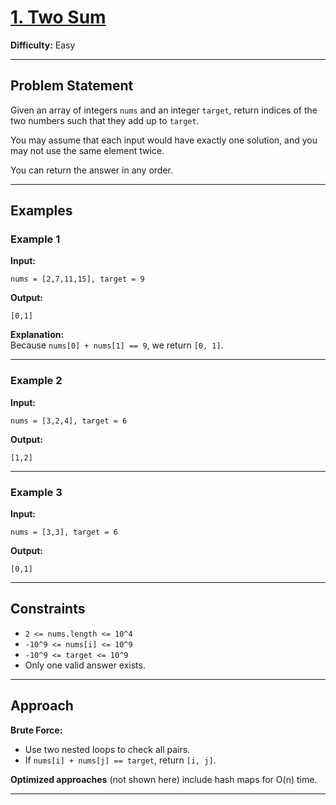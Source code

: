 # [1. Two Sum](https://leetcode.com/problems/two-sum/)

**Difficulty:** Easy

---

## Problem Statement

Given an array of integers `nums` and an integer `target`, return indices of the two numbers such that they add up to `target`.

You may assume that each input would have exactly one solution, and you may not use the same element twice.

You can return the answer in any order.

---

## Examples

### Example 1

**Input:**
```
nums = [2,7,11,15], target = 9
```
**Output:**
```
[0,1]
```
**Explanation:**  
Because `nums[0] + nums[1] == 9`, we return `[0, 1]`.

---

### Example 2

**Input:**
```
nums = [3,2,4], target = 6
```
**Output:**
```
[1,2]
```

---

### Example 3

**Input:**
```
nums = [3,3], target = 6
```
**Output:**
```
[0,1]
```

---

## Constraints

- `2 <= nums.length <= 10^4`
- `-10^9 <= nums[i] <= 10^9`
- `-10^9 <= target <= 10^9`
- Only one valid answer exists.

---

## Approach

**Brute Force:**

- Use two nested loops to check all pairs.
- If `nums[i] + nums[j] == target`, return `[i, j]`.

**Optimized approaches** (not shown here) include hash maps for O(n) time.

---

